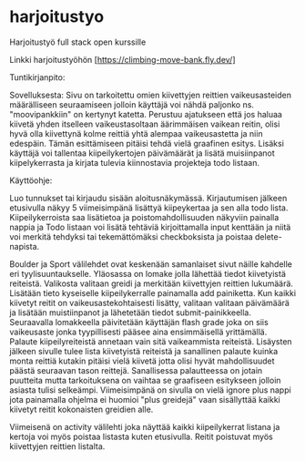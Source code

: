 # harjoitustyo
Harjoitustyö full stack open kurssille

Linkki harjoitustyöhön [https://climbing-move-bank.fly.dev/]

Tuntikirjanpito:

Sovelluksesta:
Sivu on tarkoitettu omien kiivettyjen reittien vaikeusasteiden määrälliseen seuraamiseen
jolloin käyttäjä voi nähdä paljonko ns. "moovipankkiin" on kertynyt katetta.
Perustuu ajatukseen että jos haluaa kiivetä yhden itselleen vaikeustasoltaan äärimmäisen vaikean reitin,
olisi hyvä olla kiivettynä kolme reittiä yhtä alempaa vaikeusastetta ja niin edespäin.
Tämän esittämiseen pitäisi tehdä vielä graafinen esitys.
Lisäksi käyttäjä voi tallentaa kiipeilykertojen päivämäärät ja lisätä muisiinpanot kiipelykerrasta ja 
kirjata tulevia kiinnostavia projekteja todo listaan.

Käyttöohje:

Luo tunnukset tai kirjaudu sisään aloitusnäkymässä.
Kirjautumisen jälkeen etusivulla näkyy 5 viimeisimpänä lisättyä kiipeykertaa ja sen alla todo lista.
Kiipeilykerroista saa lisätietoa ja poistomahdollisuuden näkyviin painalla nappia ja Todo listaan voi 
lisätä tehtäviä kirjoittamalla input kenttään ja niitä voi merkitä tehdyksi tai tekemättömäksi 
checkboksista ja poistaa delete-napista.

Boulder ja Sport välilehdet ovat keskenään samanlaiset sivut näille kahdelle eri tyylisuuntaukselle.
Yläosassa on lomake jolla lähettää tiedot kiivetyistä reiteistä. 
Valikosta valitaan greidi ja merkitään kiivettyjen reittien lukumäärä. Lisätään tieto kyseiselle 
kiipeilykerralle painamalla add painiketta.
Kun kaikki kiivetyt reitit on vaikeusastekohtaisesti lisätty, valitaan valitaan päivämäärä ja 
lisätään muistiinpanot ja lähetetään tiedot submit-painikkeella.
Seuraavalla lomakkeella päivitetään käyttäjän flash grade joka on siis vaikeusaste jonka tyypillisesti pääsee aina ensimmäisellä yrittämällä.
Palaute kiipeilyreiteistä annetaan vain sitä vaikeammista reiteistä.
Lisäysten jälkeen sivulle tulee lista kiivetyistä reiteistä ja sanallinen palaute kuinka monta reittiä kutakin pitäisi vielä kiivetä 
jotta olisi hyvät mahdollisuudet päästä seuraavan tason reittejä.
Sanallisessa palautteessa on jotain puutteita mutta tarkoituksena on vaihtaa se graafiseen esitykseen jolloin asiasta tulisi selkeämpi.
Viimeisimpänä on sivulla on vielä ignore plus nappi jota painamalla ohjelma ei huomioi "plus greidejä" vaan sisällyttää kaikki kiivetyt 
reitit kokonaisten greidien alle.

Viimeisenä on activity välilehti joka näyttää kaikki kiipeilykerrat listana ja kertoja voi myös poistaa listasta kuten etusivulla.
Reitit poistuvat myös kiivettyjen reittien listalta.



